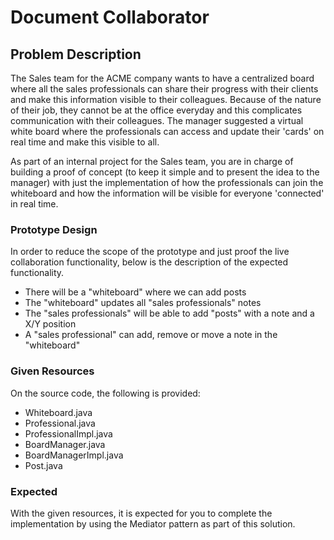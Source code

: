 # Document Collaborator

## Problem Description
The Sales team for the ACME company wants to have a centralized board 
where all the sales professionals can share their progress with their 
clients and make this information visible to their colleagues. Because 
of the nature of their job, they cannot be at the office everyday and 
this complicates communication with their colleagues. The manager 
suggested a virtual white board where the professionals can access and
update their 'cards' on real time and make this visible to all.

As part of an internal project for the Sales team, you are in charge of 
building a proof of concept (to keep it simple and to present the idea 
to the manager) with just the implementation of how the professionals 
can join the whiteboard and how the information will be visible for 
everyone 'connected' in real time.

### Prototype Design
In order to reduce the scope of the prototype and just proof the live 
collaboration functionality, below is the description of the expected
functionality.

- There will be a "whiteboard" where we can add posts
- The "whiteboard" updates all "sales professionals" notes
- The "sales professionals" will be able to add "posts" with a note and a X/Y position
- A "sales professional" can add, remove or move a note in the "whiteboard" 

### Given Resources
On the source code, the following is provided:

- Whiteboard.java
- Professional.java
- ProfessionalImpl.java
- BoardManager.java
- BoardManagerImpl.java
- Post.java

### Expected
With the given resources, it is expected for you to complete the 
implementation by using the Mediator pattern as part of this solution.